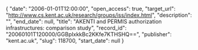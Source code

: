 {
  "date": "2006-01-01T12:00:00", 
  "open_access": true, 
  "target_url": "http://www.cs.kent.ac.uk/research/groups/iss/index.html", 
  "description": "", 
  "end_date": null, 
  "title": "AKENTI and PERMIS authorization infrastructures: comparison study", 
  "record_id": "20060101T120000/GGBpIxkkBc2KKfe7KTHSHQ==", 
  "publisher": "kent.ac.uk", 
  "slug": 118700, 
  "start_date": null
}

